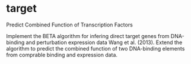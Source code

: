 
# target

Predict Combined Function of Transcription Factors

Implement the BETA algorithm for infering direct target genes from DNA-binding
and perturbation expression data Wang et al. (2013). Extend the algorithm to 
predict the combined function of two DNA-binding elements from comprable 
binding and expression data.

